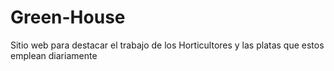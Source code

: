 # Green-House
Sitio web para destacar el trabajo de los Horticultores y las platas que estos emplean diariamente 
